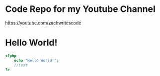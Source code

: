 # Code Repo for my Youtube Channel

https://youtube.com/zachwritescode

Hello World!
===========

```php
<?php
    echo "Hello World!";
    //test
?>
```
